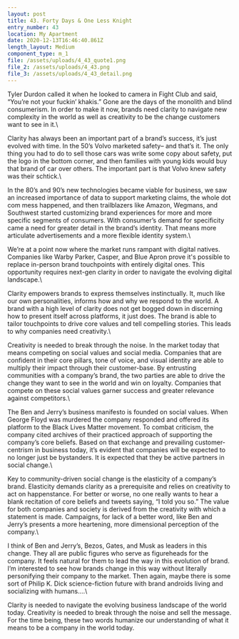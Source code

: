 ```yaml
---
layout: post
title: 43. Forty Days & One Less Knight
entry_number: 43
location: My Apartment
date: 2020-12-13T16:46:40.861Z
length_layout: Medium
component_type: m_1
file: /assets/uploads/4_43_quote1.png
file_2: /assets/uploads/4_43.png
file_3: /assets/uploads/4_43_detail.png
---
```

Tyler Durdon called it when he looked to camera in Fight Club and said, “You’re not your fuckin’ khakis.” Gone are the days of the monolith and blind consumerism. In order to make it now, brands need clarity to navigate new complexity in the world as well as creativity to be the change customers want to see in it.\

Clarity has always been an important part of a brand’s success, it’s just evolved with time. In the 50’s Volvo marketed safety– and that’s it. The only thing you had to do to sell those cars was write some copy about safety, put the logo in the bottom corner, and then families with young kids would buy that brand of car over others. The important part is that Volvo knew safety was their schtick.\

In the 80’s and 90’s new technologies became viable for business, we saw an increased importance of data to support marketing claims, the whole dot com mess happened, and then trailblazers like Amazon, Wegmans, and Southwest started customizing brand experiences for more and more specific segments of consumers. With consumer’s demand for specificity came a need for greater detail in the brand’s identity. That means more articulate advertisements and a more flexible identity system.\

We’re at a point now where the market runs rampant with digital natives. Companies like Warby Parker, Casper, and Blue Apron prove it's possible to replace in-person brand touchpoints with entirely digital ones. This opportunity requires next-gen clarity in order to navigate the evolving digital landscape.\
 
Clarity empowers brands to express themselves instinctually. It, much like our own personalities, informs how and why we respond to the world. A brand with a high level of clarity does not get bogged down in discerning how to present itself across platforms, it just does. The brand is able to tailor touchpoints to drive core values and tell compelling stories. This leads to why companies need creativity.\

Creativity is needed to break through the noise. In the market today that means competing on social values and social media. Companies that are confident in their core pillars, tone of voice, and visual identity are able to multiply their impact through their customer-base. By entrusting communities with a company’s brand, the two parties are able to drive the change they want to see in the world and win on loyalty. Companies that compete on these social values garner success and greater relevance against competitors.\

The Ben and Jerry’s business manifesto is founded on social values. When George Floyd was murdered the company responded and offered its platform to the Black Lives Matter movement. To combat criticism, the company cited archives of their practiced approach of supporting the company’s core beliefs. Based on that exchange and prevailing customer-centrism in business today, it’s evident that companies will be expected to no longer just be bystanders. It is expected that they be active partners in social change.\

Key to community-driven social change is the elasticity of a company’s brand. Elasticity demands clarity as a prerequisite and relies on creativity to act on happenstance. For better or worse, no one really wants to hear a blank recitation of core beliefs and tweets saying, “I told you so.” The value for both companies and society is derived from the creativity with which a statement is made. Campaigns, for lack of a better word, like Ben and Jerry’s presents a more heartening, more dimensional perception of the company.\
 
I think of Ben and Jerry’s, Bezos, Gates, and Musk as leaders in this change. They all are public figures who serve as figureheads for the company. It feels natural for them to lead the way in this evolution of brand. I’m interested to see how brands change in this way without literally personifying their company to the market. Then again, maybe there is some sort of Philip K. Dick science-fiction future with brand androids living and socializing with humans....\

Clarity is needed to navigate the evolving business landscape of the world today. Creativity is needed to break through the noise and sell the message. For the time being, these two words humanize our understanding of what it means to be a company in the world today.